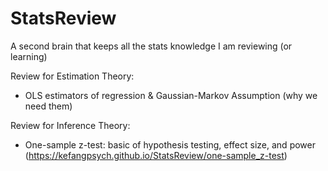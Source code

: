 # StatsReview
A second brain that keeps all the stats knowledge I am reviewing (or learning)

Review for Estimation Theory:
- OLS estimators of regression & Gaussian-Markov Assumption (why we need them)

Review for Inference Theory:
- One-sample z-test: basic of hypothesis testing, effect size, and power (https://kefangpsych.github.io/StatsReview/one-sample_z-test)
